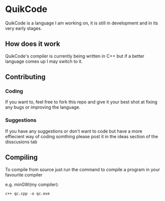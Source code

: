 # QuikCode
QuikCode is a language I am working on, it is still in development and in its very early stages.
## How does it work
QuikCode's compiler is currently being written in C++ but if a better language comes up I may switch to it.
## Contributing
### Coding
If you want to, feel free to fork this repo and give it your best shot at fixing any bugs or improving the language.
### Suggestions
If you have any suggestions or don't want to code but have a more effiecient way of coding somthing please post it in the ideas section of the disscusions tab
## Compiling
To compile from source just run the command to compile a program in your favourite compiler

e.g. minGW(my compiler):
```
c++ qc.cpp -o qc.exe
```